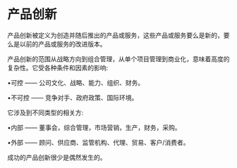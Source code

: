 # 产品创新

产品创新被定义为创造并随后推出的产品或服务，这些产品或服务要么是新的，要么是以前的产品或服务的改进版本。

产品创新的范围从战略方向到组合管理，从单个项目管理到商业化，意味着高度的复杂性。它受各种条件和因素的影响:

•可控 —— 公司文化、战略、能力、组织、财务。

•不可控 —— 竞争对手、政府政策、国际环境。

它涉及到不同类型的相关方:

•内部 —— 董事会，综合管理，市场营销，生产，财务，采购。

•外部 —— 顾问、供应商、监管机构、代理、贸易、客户/消费者。

成功的产品创新很少是偶然发生的。